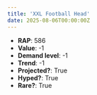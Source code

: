 ```yaml
---
title: 'XXL Football Head'
date: 2025-08-06T00:00:00Z
---
```

- **RAP**: 586
- **Value**: -1
- **Demand level**: -1
- **Trend**: -1
- **Projected?**: True
- **Hyped?**: True
- **Rare?**: True
